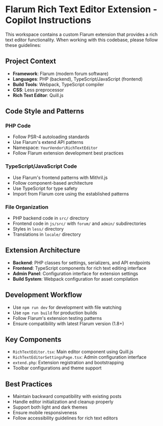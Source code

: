 <!-- Use this file to provide workspace-specific custom instructions to Copilot. For more details, visit https://code.visualstudio.com/docs/copilot/copilot-customization#_use-a-githubcopilotinstructionsmd-file -->

# Flarum Rich Text Editor Extension - Copilot Instructions

This workspace contains a custom Flarum extension that provides a rich text editor functionality. When working with this codebase, please follow these guidelines:

## Project Context
- **Framework**: Flarum (modern forum software)
- **Languages**: PHP (backend), TypeScript/JavaScript (frontend)
- **Build Tools**: Webpack, TypeScript compiler
- **CSS**: Less preprocessor
- **Rich Text Editor**: Quill.js

## Code Style and Patterns

### PHP Code
- Follow PSR-4 autoloading standards
- Use Flarum's extend API patterns
- Namespace: `YourVendor\RichTextEditor`
- Follow Flarum extension development best practices

### TypeScript/JavaScript Code
- Use Flarum's frontend patterns with Mithril.js
- Follow component-based architecture
- Use TypeScript for type safety
- Import from Flarum core using the established patterns

### File Organization
- PHP backend code in `src/` directory
- Frontend code in `js/src/` with `forum/` and `admin/` subdirectories
- Styles in `less/` directory
- Translations in `locale/` directory

## Extension Architecture
- **Backend**: PHP classes for settings, serializers, and API endpoints
- **Frontend**: TypeScript components for rich text editing interface
- **Admin Panel**: Configuration interface for extension settings
- **Build System**: Webpack configuration for asset compilation

## Development Workflow
- Use `npm run dev` for development with file watching
- Use `npm run build` for production builds
- Follow Flarum's extension testing patterns
- Ensure compatibility with latest Flarum version (1.8+)

## Key Components
- `RichTextEditor.tsx`: Main editor component using Quill.js
- `RichTextEditorSettingsPage.tsx`: Admin configuration interface
- `extend.php`: Extension registration and bootstrapping
- Toolbar configurations and theme support

## Best Practices
- Maintain backward compatibility with existing posts
- Handle editor initialization and cleanup properly
- Support both light and dark themes
- Ensure mobile responsiveness
- Follow accessibility guidelines for rich text editors
